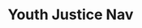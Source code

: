 ---
identification: '324048462'
title: Youth Justice Nav
description: We are creating a know your rights tool for youth and their families when interacting with the Juvenile Justice System.  This interactive tool creates a resource for youth and their families to access information that is relevant to several different parts of the process from knowing your rights when you come into contact with law enforcement, to an explanation of the different types of hearings that take place, to knowing who various people in the courtroom are.
image: /assets/images/projects/youthjusticenav.png
image-hero: /assets/images/projects/youthjusticenav-hero.png
alt: 'Youth Justice Nav'
leadership:
  - name: Bonnie Wolfe
    role: Agile Coach
    links:
      slack: 'https://hackforla.slack.com/team/UE1UG1YFP'
      github: 'https://github.com/ExperimentsInHonesty'
    picture: 'https://avatars.githubusercontent.com/ExperimentsInHonesty'
  - name: Leroy Tung
    role: Product Manager
    links:
      slack: 'https://hackforla.slack.com/team/U01G75XUYHX'
      github: 'https://github.com/ltung05'
    picture: 'https://avatars.githubusercontent.com/ltung05'
  - name: Rabia Shaikh
    role: Project Manager
    links:
      slack: 'https://hackforla.slack.com/team/U01QSJ10XRA'
      github: 'https://github.com/Rabia2219'
    picture: 'https://avatars.githubusercontent.com/Rabia2219'
  - name: Hyun Joo Sandy Oh
    role: UX Researcher
    links:
      slack: 'https://hackforla.slack.com/team/U03RZE7TTKP'
      github: 'https://github.com/doctorsandy'
    picture: 'https://avatars.githubusercontent.com/doctorsandy'
  - name: Moji Jimoh
    role: Product Manager
    links:
      slack: 'https://hackforla.slack.com/team/D04HDM7DM18'
      github: 'https://github.com/mojimoh'
    picture: 'https://avatars.githubusercontent.com/mojimoh'
  - name: Anousha Shadrach
    role: Lead, UX Design
    links:
      slack: 'https://hackforla.slack.com/team/U045EHW8NDA'
      github: 'https://github.com/Noushie'
    picture: 'https://avatars.githubusercontent.com/Noushie'
links:
  - name: GitHub
    url: 'https://github.com/hackforla/YouthJusticeNav/'
  - name: Slack
    url: 'https://hackforla.slack.com/archives/C01J94D6GAC'
  - name: Readme
    url: 'https://github.com/hackforla/YouthJusticeNav/blob/main/README.md'
  - name: Overview
    url: '/assets/pdfs/Youth-Justice-Nav-Product-One-Sheet.pdf'
looking:
  - category: Content
    skill: Content Writer
  - category: UI/UX
    skill: UI Designer
  - category: UI/UX
    skill: UX Researcher
location:
  - Remote
partner: UCLA School of Law, Golden Gate University School of Law
tools:
  - Figma
  - Google Docs
  - Google Sheets
  - Miro
program-area: 
  - Justice
visible: true
sdg: 16.3
status: Active
---